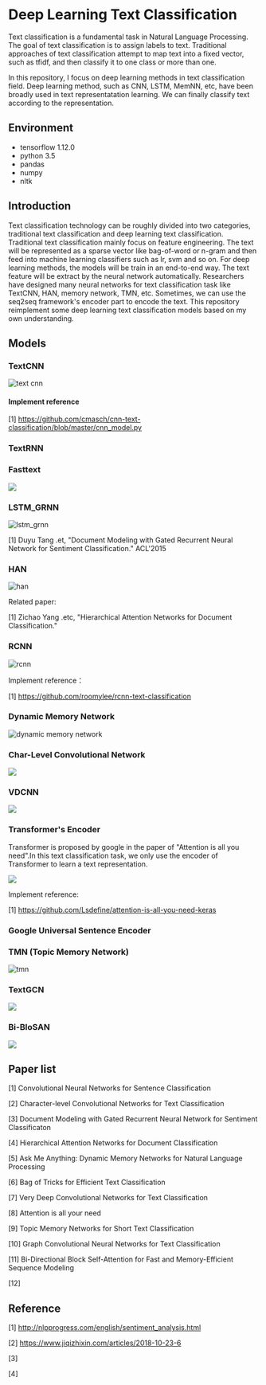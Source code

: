 # Deep Learning Text Classification

Text classification is a fundamental task in Natural Language Processing. The goal of text classification is to assign labels to text. Traditional approaches of text classification attempt to map text into a fixed vector, such as tfidf, and then classify it to one class or more than one.

In this repository, I focus on deep learning methods in text classification field. Deep learning method, such as CNN, LSTM, MemNN, etc, have been broadly used in text representatation learning. We can finally classify text according to the representation. 


## Environment

- tensorflow 1.12.0
- python 3.5
- pandas
- numpy
- nltk

## Introduction

Text classification technology can be roughly divided into two categories, traditional text classification and deep learning text classification. Traditional text classification mainly focus on feature engineering. The text will be represented as a sparse vector like bag-of-word or n-gram and then feed into machine learning classifiers such as lr, svm and so on. For deep learning methods, the models will be train in an end-to-end way. The text feature will be extract by the neural network automatically. Researchers have designed many neural networks for text classification task like TextCNN, HAN, memory network, TMN, etc. Sometimes, we can use the seq2seq framework's encoder part to encode the text. This repository reimplement some deep learning text classification models based on my own understanding.

## Models

### TextCNN

![text cnn](./assert/text_cnn_model.png)

#### Implement reference

[1] https://github.com/cmasch/cnn-text-classification/blob/master/cnn_model.py

### TextRNN


### Fasttext

![](./assert/fasttext.png)

### LSTM_GRNN


![lstm_grnn](./assert/lstm_grnn_model.png)


[1] Duyu Tang .et, "Document Modeling with Gated Recurrent Neural Network for Sentiment Classification." ACL'2015

### HAN

![han](./assert/han_model.png)

Related paper:

[1] Zichao Yang .etc, "Hierarchical Attention Networks for Document Classification." 


### RCNN

![rcnn](./assert/rcnn_model.png)

Implement reference：

[1] https://github.com/roomylee/rcnn-text-classification

### Dynamic Memory Network

![dynamic memory network](./assert/dynamic_memory_network.png)


### Char-Level Convolutional Network

![](./assert/char-level-conv-net.png)

### VDCNN

![](./assert/vdcnn.png)

### Transformer's Encoder

Transformer is proposed by google in the paper of "Attention is all you need".In this text classification task, we only use the encoder of Transformer to learn a text representation.

![](./assert/transformer.png)

Implement reference:

[1] https://github.com/Lsdefine/attention-is-all-you-need-keras

### Google Universal Sentence Encoder


### TMN (Topic Memory Network)

![tmn](./assert/tmn.png)

### TextGCN

![](./assert/text_gcn.png)

### Bi-BloSAN

![](./assert/Bi-BloSAN.jpg)

## Paper list

[1] Convolutional Neural Networks for Sentence Classification

[2] Character-level Convolutional Networks for Text Classification

[3] Document Modeling with Gated Recurrent Neural Network for Sentiment Classificaton

[4] Hierarchical Attention Networks for Document Classification

[5] Ask Me Anything: Dynamic Memory Networks for Natural Language Processing

[6] Bag of Tricks for Efficient Text Classification

[7] Very Deep Convolutional Networks for Text Classification

[8] Attention is all your need

[9] Topic Memory Networks for Short Text Classification

[10] Graph Convolutional Neural Networks for Text Classification

[11] Bi-Directional Block Self-Attention for Fast and Memory-Efficient Sequence Modeling

[12] 



## Reference

[1] http://nlpprogress.com/english/sentiment_analysis.html

[2] https://www.jiqizhixin.com/articles/2018-10-23-6 

[3]  

[4] 

